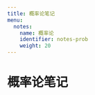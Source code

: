 ```yaml
---
title: 概率论笔记
menu:
  notes:
    name: 概率论
    identifier: notes-prob
    weight: 20
---
```


# 概率论笔记
